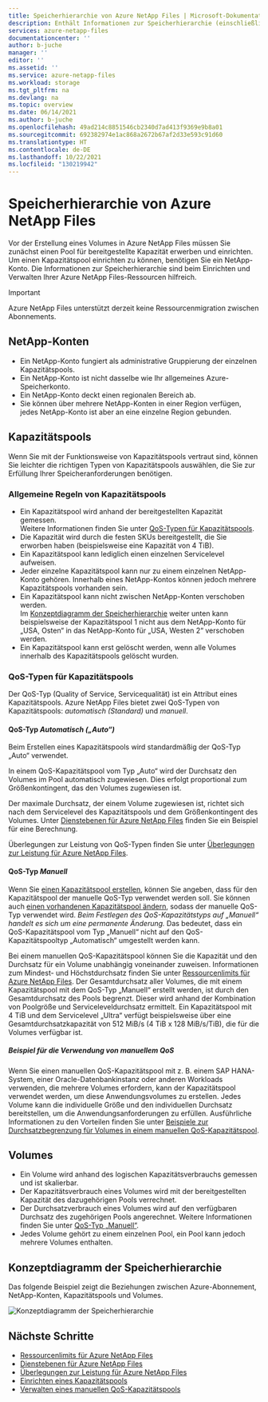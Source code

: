 ```yaml
---
title: Speicherhierarchie von Azure NetApp Files | Microsoft-Dokumentation
description: Enthält Informationen zur Speicherhierarchie (einschließlich Azure NetApp Files-Konten, Kapazitätspools und Volumes).
services: azure-netapp-files
documentationcenter: ''
author: b-juche
manager: ''
editor: ''
ms.assetid: ''
ms.service: azure-netapp-files
ms.workload: storage
ms.tgt_pltfrm: na
ms.devlang: na
ms.topic: overview
ms.date: 06/14/2021
ms.author: b-juche
ms.openlocfilehash: 49ad214c8851546cb2340d7ad413f9369e9b8a01
ms.sourcegitcommit: 692382974e1ac868a2672b67af2d33e593c91d60
ms.translationtype: HT
ms.contentlocale: de-DE
ms.lasthandoff: 10/22/2021
ms.locfileid: "130219942"
---
```

# <a name="storage-hierarchy-of-azure-netapp-files"></a>Speicherhierarchie von Azure NetApp Files

Vor der Erstellung eines Volumes in Azure NetApp Files müssen Sie zunächst einen Pool für bereitgestellte Kapazität erwerben und einrichten.  Um einen Kapazitätspool einrichten zu können, benötigen Sie ein NetApp-Konto. Die Informationen zur Speicherhierarchie sind beim Einrichten und Verwalten Ihrer Azure NetApp Files-Ressourcen hilfreich.

> [!IMPORTANT] 
> Azure NetApp Files unterstützt derzeit keine Ressourcenmigration zwischen Abonnements.

## <a name="netapp-accounts"></a><a name="azure_netapp_files_account"></a>NetApp-Konten

- Ein NetApp-Konto fungiert als administrative Gruppierung der einzelnen Kapazitätspools.  
- Ein NetApp-Konto ist nicht dasselbe wie Ihr allgemeines Azure-Speicherkonto. 
- Ein NetApp-Konto deckt einen regionalen Bereich ab.   
- Sie können über mehrere NetApp-Konten in einer Region verfügen, jedes NetApp-Konto ist aber an eine einzelne Region gebunden.

## <a name="capacity-pools"></a><a name="capacity_pools"></a>Kapazitätspools

Wenn Sie mit der Funktionsweise von Kapazitätspools vertraut sind, können Sie leichter die richtigen Typen von Kapazitätspools auswählen, die Sie zur Erfüllung Ihrer Speicheranforderungen benötigen. 

### <a name="general-rules-of-capacity-pools"></a>Allgemeine Regeln von Kapazitätspools

- Ein Kapazitätspool wird anhand der bereitgestellten Kapazität gemessen.   
    Weitere Informationen finden Sie unter [QoS-Typen für Kapazitätspools](#qos_types).  
- Die Kapazität wird durch die festen SKUs bereitgestellt, die Sie erworben haben (beispielsweise eine Kapazität von 4 TiB).
- Ein Kapazitätspool kann lediglich einen einzelnen Servicelevel aufweisen.  
- Jeder einzelne Kapazitätspool kann nur zu einem einzelnen NetApp-Konto gehören. Innerhalb eines NetApp-Kontos können jedoch mehrere Kapazitätspools vorhanden sein.  
- Ein Kapazitätspool kann nicht zwischen NetApp-Konten verschoben werden.   
  Im [Konzeptdiagramm der Speicherhierarchie](#conceptual_diagram_of_storage_hierarchy) weiter unten kann beispielsweise der Kapazitätspool 1 nicht aus dem NetApp-Konto für „USA, Osten“ in das NetApp-Konto für „USA, Westen 2“ verschoben werden.  
- Ein Kapazitätspool kann erst gelöscht werden, wenn alle Volumes innerhalb des Kapazitätspools gelöscht wurden.

### <a name="quality-of-service-qos-types-for-capacity-pools"></a><a name="qos_types"></a>QoS-Typen für Kapazitätspools

Der QoS-Typ (Quality of Service, Servicequalität) ist ein Attribut eines Kapazitätspools. Azure NetApp Files bietet zwei QoS-Typen von Kapazitätspools: *automatisch (Standard)* und *manuell*. 

#### <a name="automatic-or-auto-qos-type"></a>QoS-Typ *Automatisch („Auto“)*  

Beim Erstellen eines Kapazitätspools wird standardmäßig der QoS-Typ „Auto“ verwendet.

In einem QoS-Kapazitätspool vom Typ „Auto“ wird der Durchsatz den Volumes im Pool automatisch zugewiesen. Dies erfolgt proportional zum Größenkontingent, das den Volumes zugewiesen ist. 

Der maximale Durchsatz, der einem Volume zugewiesen ist, richtet sich nach dem Servicelevel des Kapazitätspools und dem Größenkontingent des Volumes. Unter [Dienstebenen für Azure NetApp Files](azure-netapp-files-service-levels.md) finden Sie ein Beispiel für eine Berechnung.

Überlegungen zur Leistung von QoS-Typen finden Sie unter [Überlegungen zur Leistung für Azure NetApp Files](azure-netapp-files-performance-considerations.md).

#### <a name="manual-qos-type"></a>QoS-Typ *Manuell*  

Wenn Sie [einen Kapazitätspool erstellen](azure-netapp-files-set-up-capacity-pool.md), können Sie angeben, dass für den Kapazitätspool der manuelle QoS-Typ verwendet werden soll. Sie können auch [einen vorhandenen Kapazitätspool ändern](manage-manual-qos-capacity-pool.md#change-to-qos), sodass der manuelle QoS-Typ verwendet wird. *Beim Festlegen des QoS-Kapazitätstyps auf „Manuell“ handelt es sich um eine permanente Änderung.* Das bedeutet, dass ein QoS-Kapazitätspool vom Typ „Manuell“ nicht auf den QoS-Kapazitätspooltyp „Automatisch“ umgestellt werden kann. 

Bei einem manuellen QoS-Kapazitätspool können Sie die Kapazität und den Durchsatz für ein Volume unabhängig voneinander zuweisen. Informationen zum Mindest- und Höchstdurchsatz finden Sie unter [Ressourcenlimits für Azure NetApp Files](azure-netapp-files-resource-limits.md#resource-limits). Der Gesamtdurchsatz aller Volumes, die mit einem Kapazitätspool mit dem QoS-Typ „Manuell“ erstellt werden, ist durch den Gesamtdurchsatz des Pools begrenzt.  Dieser wird anhand der Kombination von Poolgröße und Serviceleveldurchsatz ermittelt.  Ein Kapazitätspool mit 4 TiB und dem Servicelevel „Ultra“ verfügt beispielsweise über eine Gesamtdurchsatzkapazität von 512 MiB/s (4 TiB x 128 MiB/s/TiB), die für die Volumes verfügbar ist.

##### <a name="example-of-using-manual-qos"></a>Beispiel für die Verwendung von manuellem QoS

Wenn Sie einen manuellen QoS-Kapazitätspool mit z. B. einem SAP HANA-System, einer Oracle-Datenbankinstanz oder anderen Workloads verwenden, die mehrere Volumes erfordern, kann der Kapazitätspool verwendet werden, um diese Anwendungsvolumes zu erstellen.  Jedes Volume kann die individuelle Größe und den individuellen Durchsatz bereitstellen, um die Anwendungsanforderungen zu erfüllen.  Ausführliche Informationen zu den Vorteilen finden Sie unter [Beispiele zur Durchsatzbegrenzung für Volumes in einem manuellen QoS-Kapazitätspool](azure-netapp-files-service-levels.md#throughput-limit-examples-of-volumes-in-a-manual-qos-capacity-pool).  

## <a name="volumes"></a><a name="volumes"></a>Volumes

- Ein Volume wird anhand des logischen Kapazitätsverbrauchs gemessen und ist skalierbar. 
- Der Kapazitätsverbrauch eines Volumes wird mit der bereitgestellten Kapazität des dazugehörigen Pools verrechnet.
- Der Durchsatzverbrauch eines Volumes wird auf den verfügbaren Durchsatz des zugehörigen Pools angerechnet. Weitere Informationen finden Sie unter [QoS-Typ „Manuell“](#manual-qos-type).
- Jedes Volume gehört zu einem einzelnen Pool, ein Pool kann jedoch mehrere Volumes enthalten. 

## <a name="conceptual-diagram-of-storage-hierarchy"></a><a name="conceptual_diagram_of_storage_hierarchy"></a>Konzeptdiagramm der Speicherhierarchie 
Das folgende Beispiel zeigt die Beziehungen zwischen Azure-Abonnement, NetApp-Konten, Kapazitätspools und Volumes.   

![Konzeptdiagramm der Speicherhierarchie](../media/azure-netapp-files/azure-netapp-files-storage-hierarchy.png)

## <a name="next-steps"></a>Nächste Schritte

- [Ressourcenlimits für Azure NetApp Files](azure-netapp-files-resource-limits.md)
- [Dienstebenen für Azure NetApp Files](azure-netapp-files-service-levels.md)
- [Überlegungen zur Leistung für Azure NetApp Files](azure-netapp-files-performance-considerations.md)
- [Einrichten eines Kapazitätspools](azure-netapp-files-set-up-capacity-pool.md)
- [Verwalten eines manuellen QoS-Kapazitätspools](manage-manual-qos-capacity-pool.md)
